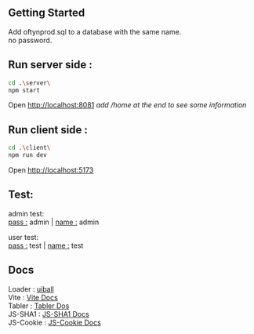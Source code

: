 ## Getting Started

Add oftynprod.sql to a database with the same name.\
no password.

## Run server side :

```bash
cd .\server\
npm start
```

Open [http://localhost:8081](http://localhost:8081) _add /home at the end to see some information_

## Run client side :

```bash
cd .\client\
npm run dev
```

Open [http://localhost:5173](http://localhost:5173)

## Test:

admin test:\
<u>pass :</u> admin | <u>name :</u> admin

user test:\
<u>pass :</u> test | <u>name :</u> test

## Docs

Loader : [uiball](https://uiball.com/ldrs/)\
Vite : [Vite Docs](https://vitejs.dev/guide/)\
Tabler : [Tabler Dos](https://tabler.io/icons)\
JS-SHA1 : [JS-SHA1 Docs](https://www.npmjs.com/package/js-sha1)\
JS-Cookie : [JS-Cookie Docs](https://www.npmjs.com/package/js-cookie)
